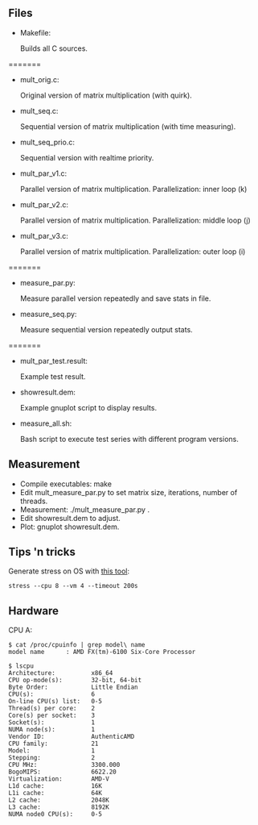 ## Files

* Makefile:

    Builds all C sources.
    
=======

* mult_orig.c:

    Original version of matrix multiplication (with quirk).

* mult_seq.c:

    Sequential version of matrix multiplication (with time measuring).

* mult_seq_prio.c:

    Sequential version with realtime priority.
    
* mult_par_v1.c:

    Parallel version of matrix multiplication. Parallelization: inner loop (k)
    
* mult_par_v2.c:

    Parallel version of matrix multiplication. Parallelization: middle loop (j)

* mult_par_v3.c:

    Parallel version of matrix multiplication. Parallelization: outer loop (i)


=======

* measure_par.py:

    Measure parallel version repeatedly and save stats in file.

* measure_seq.py:

    Measure sequential version repeatedly output stats.
    
=======

* mult_par_test.result:

    Example test result.

* showresult.dem:

    Example gnuplot script to display results.

* measure_all.sh:

    Bash script to execute test series with different program versions.

## Measurement

* Compile executables: make
* Edit mult_measure_par.py to set matrix size, iterations, number of threads.
* Measurement: ./mult_measure_par.py <filename executable> <filename results>.
* Edit showresult.dem to adjust.
* Plot: gnuplot showresult.dem.


## Tips 'n tricks

Generate stress on OS with [this tool](http://weather.ou.edu/~apw/projects/stress/):

```stress --cpu 8 --vm 4 --timeout 200s```

## Hardware

CPU A:

```
$ cat /proc/cpuinfo | grep model\ name
model name      : AMD FX(tm)-6100 Six-Core Processor 
```

```
$ lscpu
Architecture:          x86_64
CPU op-mode(s):        32-bit, 64-bit
Byte Order:            Little Endian
CPU(s):                6
On-line CPU(s) list:   0-5
Thread(s) per core:    2
Core(s) per socket:    3
Socket(s):             1
NUMA node(s):          1
Vendor ID:             AuthenticAMD
CPU family:            21
Model:                 1
Stepping:              2
CPU MHz:               3300.000
BogoMIPS:              6622.20
Virtualization:        AMD-V
L1d cache:             16K
L1i cache:             64K
L2 cache:              2048K
L3 cache:              8192K
NUMA node0 CPU(s):     0-5
```
